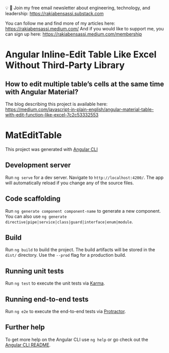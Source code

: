 💡 🧠 Join my free email newsletter about engineering, technology, and leadership: https://rakiabensassi.substack.com

You can follow me and find more of my articles here: https://rakiabensassi.medium.com/
And if you would like to support me, you can sign up here: https://rakiabensassi.medium.com/membership

# Angular Inline-Edit Table Like Excel Without Third-Party Library
## How to edit multiple table’s cells at the same time with Angular Material?

The blog describing this project is available here: https://medium.com/javascript-in-plain-english/angular-material-table-with-edit-function-like-excel-7c2c53332553


# MatEditTable

This project was generated with [Angular CLI](https://github.com/angular/angular-cli)

## Development server

Run `ng serve` for a dev server. Navigate to `http://localhost:4200/`. The app will automatically reload if you change any of the source files.

## Code scaffolding

Run `ng generate component component-name` to generate a new component. You can also use `ng generate directive|pipe|service|class|guard|interface|enum|module`.

## Build

Run `ng build` to build the project. The build artifacts will be stored in the `dist/` directory. Use the `--prod` flag for a production build.

## Running unit tests

Run `ng test` to execute the unit tests via [Karma](https://karma-runner.github.io).

## Running end-to-end tests

Run `ng e2e` to execute the end-to-end tests via [Protractor](http://www.protractortest.org/).

## Further help

To get more help on the Angular CLI use `ng help` or go check out the [Angular CLI README](https://github.com/angular/angular-cli/blob/master/README.md).
